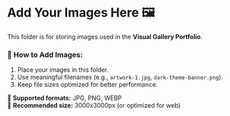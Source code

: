 # Add Your Images Here 🖼️

This folder is for storing images used in the **Visual Gallery Portfolio**.

### 📌 How to Add Images:

1. Place your images in this folder.
2. Use meaningful filenames (e.g., `artwork-1.jpg`, `dark-theme-banner.png`).
3. Keep file sizes optimized for better performance.

🔹 **Supported formats:** JPG, PNG, WEBP  
🔹 **Recommended size:** 3000x3000px (or optimized for web)
